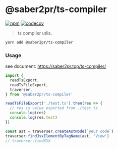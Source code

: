 # @saber2pr/ts-compiler

[![npm](https://img.shields.io/npm/v/@saber2pr/ts-compiler.svg?color=blue)](https://www.npmjs.com/package/@saber2pr/ts-compiler)
[![codecov](https://codecov.io/gh/Saber2pr/ts-compiler/branch/master/graph/badge.svg?token=DI9E88OIZU)](https://codecov.io/gh/Saber2pr/ts-compiler)

> ts compiler utils.

```bash
yarn add @saber2pr/ts-compiler
```

### Usage

see document: https://saber2pr.top/ts-compiler/

```ts
import {
  readTsExport,
  readTsFileExport,
  traverser,
} from '@saber2pr/ts-compiler'

readTsFileExport('./test.ts').then(res => {
  // res is value exported from ./test.ts
  console.log(res)
  console.log(res.test)
})

const ast = traverser.createAstNode(`your code`)
traverser.findJsxElementByTagName(ast, 'View')
// traverser.findXXX
```
